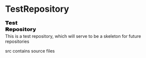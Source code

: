 # TestRepository
![alt text](https://github.com/bran214/TestRepository/raw/main/Images/Icon.png "TestRepository")   
This is a test repository, which will serve to be a skeleton for future repositories

src contains source files
